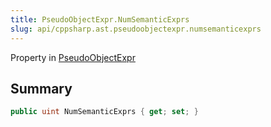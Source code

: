 ```yaml
---
title: PseudoObjectExpr.NumSemanticExprs
slug: api/cppsharp.ast.pseudoobjectexpr.numsemanticexprs
---
```

Property in [PseudoObjectExpr](/api/cppsharp/ast/pseudoobjectexpr)

## Summary



```csharp
public uint NumSemanticExprs { get; set; }
```

